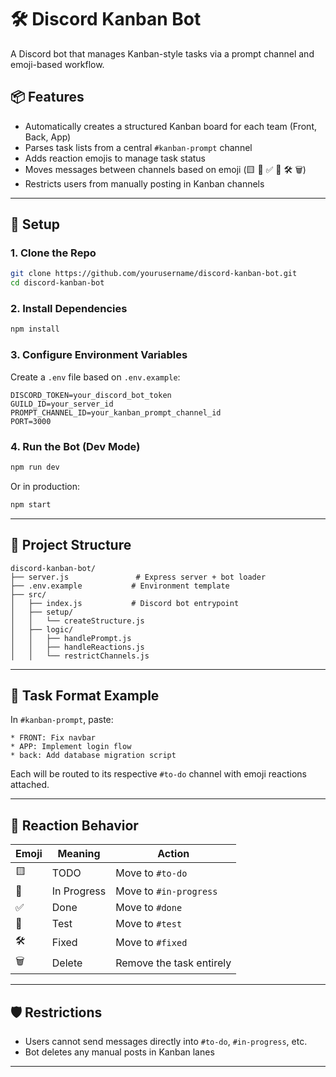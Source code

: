 # 🛠️ Discord Kanban Bot

A Discord bot that manages Kanban-style tasks via a prompt channel and emoji-based workflow.

## 📦 Features

- Automatically creates a structured Kanban board for each team (Front, Back, App)
- Parses task lists from a central `#kanban-prompt` channel
- Adds reaction emojis to manage task status
- Moves messages between channels based on emoji (🟨 🔄 ✅ 🧪 🛠️ 🗑️)
- Restricts users from manually posting in Kanban channels

---

## 🚀 Setup

### 1. Clone the Repo

```bash
git clone https://github.com/yourusername/discord-kanban-bot.git
cd discord-kanban-bot
```

### 2. Install Dependencies

```bash
npm install
```

### 3. Configure Environment Variables

Create a `.env` file based on `.env.example`:

```env
DISCORD_TOKEN=your_discord_bot_token
GUILD_ID=your_server_id
PROMPT_CHANNEL_ID=your_kanban_prompt_channel_id
PORT=3000
```

### 4. Run the Bot (Dev Mode)

```bash
npm run dev
```

Or in production:

```bash
npm start
```

---

## 📂 Project Structure

```
discord-kanban-bot/
├── server.js               # Express server + bot loader
├── .env.example           # Environment template
├── src/
│   ├── index.js           # Discord bot entrypoint
│   ├── setup/
│   │   └── createStructure.js
│   ├── logic/
│   │   ├── handlePrompt.js
│   │   ├── handleReactions.js
│   │   └── restrictChannels.js
```

---

## 🧠 Task Format Example

In `#kanban-prompt`, paste:

```
* FRONT: Fix navbar
* APP: Implement login flow
* back: Add database migration script
```

Each will be routed to its respective `#to-do` channel with emoji reactions attached.

---

## 📌 Reaction Behavior

| Emoji | Meaning     | Action                   |
| ----- | ----------- | ------------------------ |
| 🟨    | TODO        | Move to `#to-do`         |
| 🔄    | In Progress | Move to `#in-progress`   |
| ✅    | Done        | Move to `#done`          |
| 🧪    | Test        | Move to `#test`          |
| 🛠️    | Fixed       | Move to `#fixed`         |
| 🗑️    | Delete      | Remove the task entirely |

---

## 🛡️ Restrictions

- Users cannot send messages directly into `#to-do`, `#in-progress`, etc.
- Bot deletes any manual posts in Kanban lanes

---
